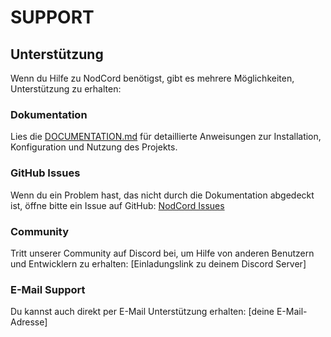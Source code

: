 # SUPPORT

## Unterstützung

Wenn du Hilfe zu NodCord benötigst, gibt es mehrere Möglichkeiten, Unterstützung zu erhalten:

### Dokumentation

Lies die [DOCUMENTATION.md](DOCUMENTATION.md) für detaillierte Anweisungen zur Installation, Konfiguration und Nutzung des Projekts.

### GitHub Issues

Wenn du ein Problem hast, das nicht durch die Dokumentation abgedeckt ist, öffne bitte ein Issue auf GitHub:
[NodCord Issues](https://github.com/vectode/NodCord/issues)

### Community

Tritt unserer Community auf Discord bei, um Hilfe von anderen Benutzern und Entwicklern zu erhalten:
[Einladungslink zu deinem Discord Server]

### E-Mail Support

Du kannst auch direkt per E-Mail Unterstützung erhalten:
[deine E-Mail-Adresse]
